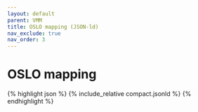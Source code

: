 ```yaml
---
layout: default
parent: VMM
title: OSLO mapping (JSON-ld)
nav_exclude: true
nav_order: 3
---
```


# OSLO mapping


{% highlight json %}
{% include_relative  compact.jsonld %}
{% endhighlight %}



